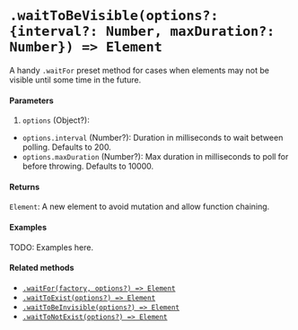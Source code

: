 # `.waitToBeVisible(options?: {interval?: Number, maxDuration?: Number}) => Element`

A handy `.waitFor` preset method for cases when elements may not be visible until some time in the future.

#### Parameters

1. `options` (Object?):
  - `options.interval` (Number?): Duration in milliseconds to wait between polling. Defaults to 200.
  - `options.maxDuration` (Number?): Max duration in milliseconds to poll for before throwing. Defaults to 10000.

#### Returns

`Element`: A new element to avoid mutation and allow function chaining.

#### Examples

TODO: Examples here.

#### Related methods

- [`.waitFor(factory, options?) => Element`](./waitFor.md)
- [`.waitToExist(options?) => Element`](./waitToExist.md)
- [`.waitToBeInvisible(options?) => Element`](./waitToBeInvisible.md)
- [`.waitToNotExist(options?) => Element`](./waitToNotExist.md)
